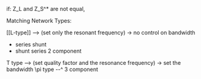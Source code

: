 if: Z_L and Z_S^* are not equal,

Matching Network Types:

[[L-type]] --> (set only the resonant frequency) -> no control on bandwidth

- series shunt
- shunt series 
2 component

T type --> (set quality factor and the resonance frequency) -> set the bandwidth
\pi type --^
3 component

